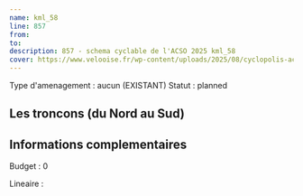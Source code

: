 ```yaml
---
name: kml_58 
line: 857
from: 
to:  
description: 857 - schema cyclable de l'ACSO 2025 kml_58 
cover: https://www.velooise.fr/wp-content/uploads/2025/08/cyclopolis-acso-857.jpg
---
```

Type d'amenagement : aucun (EXISTANT)
Statut : planned
## Les troncons (du Nord au Sud)

## Informations complementaires

Budget  : 0 

Lineaire :

